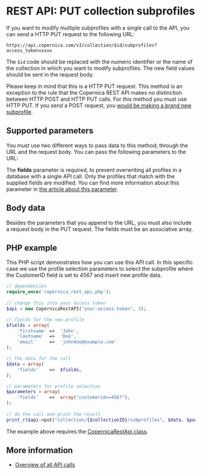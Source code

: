 # REST API: PUT collection subprofiles

If you want to modify multiple subprofiles with a single call to the API, you
can send a HTTP PUT request to the following URL:

`https://api.copernica.com/v3/collection/$id/subprofiles?access_token=xxxx`

The `$id` code should be replaced with the numeric identifier or the name
of the collection in which you want to modify subprofiles. The new field values
should be sent in the request body.

Please keep in mind that this is a HTTP PUT request. This method is an
exception to the rule that the Copernica REST API makes no distinction between
HTTP POST and HTTP PUT calls. For this method you must use HTTP PUT. If you
send a POST request, you [would be making a brand new subprofile](./rest-post-collection-subprofiles.md). 

## Supported parameters

You must use two different ways to pass data to this method; through the URL and
the request body. You can pass the following parameters to the URL:

The **fields** parameter is required, to prevent overwriting all profiles in a
database with a single API call. Only the profiles that match with the supplied
fields are modified. You can find more information about this parameter in
[the article about this parameter](./rest-fields-parameter.md).

## Body data

Besides the parameters that you append to the URL, you must also include a
request body in the PUT request. The fields must be an associative array.

## PHP example

This PHP script demonstrates how you can use this API call. In this specific 
case we use the profile selection parameters to select the subprofile where the CustomerID 
field is set to 4567 and insert new profile data.

```php
// dependencies
require_once('copernica_rest_api.php');
    
// change this into your access token
$api = new CopernicaRestAPI("your-access-token", 3);

// fields for the new profile
$fields = array(
    'firstname' =>  'John',
    'lastname'  =>  'Doe',
    'email'     =>  'johndoe@example.com'
);

// the data for the call
$data = array(
    'fields'    =>  $fields,
);

// parameters for profile selection
$parameters = array(
    'fields'    =>  array("customerid==4567"),
);
    
// do the call and print the result
print_r($api->put("collection/{$collectionID}/subprofiles", $data, $parameters));
```

The example above requires the [CopernicaRestApi class](rest-php).

## More information

* [Overview of all API calls](./rest-api.md)
